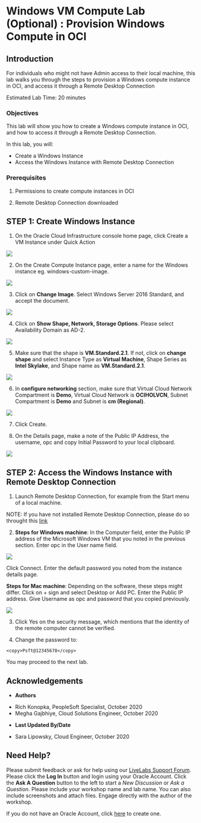 # Windows VM Compute Lab (Optional) : Provision Windows Compute in OCI

## Introduction

For individuals who might not have Admin access to their local machine, this lab walks you through the steps to provision a Windows compute instance in OCI, and access it through a Remote Desktop Connection

Estimated Lab Time: 20 minutes

### Objectives

This lab will show you how to create a Windows compute instance in OCI, and how to access it through a Remote Desktop Connection.

In this lab, you will:
* Create a Windows Instance
* Access the Windows Instance with Remote Desktop Connection

### Prerequisites

1. Permissions to create compute instances in OCI

2. Remote Desktop Connection downloaded

## **STEP 1**: Create Windows Instance

1. On the Oracle Cloud Infrastructure console home page, click Create a VM Instance under Quick Action

  ![](./images/vmw.png "") 

2. On the Create Compute Instance page, enter a name for the Windows instance eg. windows-custom-image.

  ![](./images/WNAME.png "") 

3. Click on **Change Image**. Select Windows Server 2016 Standard, and accept the document.

  ![](./images/shapew.png "")

4. Click on **Show Shape, Network, Storage Options**. Please select Availability Domain as AD-2. 

  ![](./images/shape3.png "")

5. Make sure that the shape is **VM.Standard.2.1**. If not, click on **change shape** and select Instance Type as **Virtual Machine**, Shape Series as **Intel Skylake**, and Shape name as **VM.Standard.2.1**. 

  ![](./images/shapeselect.png "") 

6. In **configure networking** section, make sure that Virtual Cloud Network Compartment is **Demo**, Virtual Cloud Network is **OCIHOLVCN**, Subnet Compartment is **Demo** and Subnet is **cm (Regional)**.

  ![](./images/vm.png "") 

7. Click Create.

8. On the Details page, make a note of the Public IP Address, the username, opc and copy Initial Password to your local clipboard.

  ![](./images/wdetail.png "")

## **STEP 2:** Access the Windows Instance with Remote Desktop Connection

1. Launch Remote Desktop Connection, for example from the Start menu of a local machine.

  NOTE: If you have not installed Remote Desktop Connection, please do so throught this [link](https://www.microsoft.com/en-us/p/microsoft-remote-desktop/9wzdncrfj3ps)

2. **Steps for Windows machine**: In the Computer field, enter the Public IP address of the Microsoft Windows VM that you noted in the previous section. Enter opc in the User name field. 

  ![](./images/pwin6.png "")

Click Connect.
Enter the default password you noted from the instance details page.

**Steps for Mac machine**: Depending on the software, these steps might differ. Click on + sign and select Desktop or Add PC. Enter the Public IP address. Give Username as opc and password that you copied previously.

  ![](./images/gi1.png "")

3. Click Yes on the security message, which mentions that the identity of the remote computer cannot be verified.

4. Change the password to: 
  ```
  <copy>Psft@12345678</copy>
  ```

You may proceed to the next lab.

## Acknowledgements
* **Authors** 
- Rich Konopka, PeopleSoft Specialist, October 2020
- Megha Gajbhiye, Cloud Solutions Engineer, October 2020

* **Last Updated By/Date** 
- Sara Lipowsky, Cloud Engineer, October 2020

## Need Help?
Please submit feedback or ask for help using our [LiveLabs Support Forum](https://community.oracle.com/tech/developers/categories/livelabsdiscussions). Please click the **Log In** button and login using your Oracle Account. Click the **Ask A Question** button to the left to start a *New Discussion* or *Ask a Question*.  Please include your workshop name and lab name.  You can also include screenshots and attach files.  Engage directly with the author of the workshop.

If you do not have an Oracle Account, click [here](https://profile.oracle.com/myprofile/account/create-account.jspx) to create one.